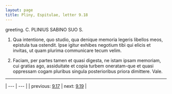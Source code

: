 ```yaml
---
layout: page
title: Pliny, Espitulae, letter 9.18
---
```


greeting. C. PLINIUS SABINO SUO S.



1. Qua intentione, quo studio, qua denique memoria legeris libellos meos, epistula tua ostendit. Ipse igitur exhibes negotium tibi qui elicis et invitas, ut quam plurima communicare tecum velim.



2. Faciam, per partes tamen et quasi digesta, ne istam ipsam memoriam, cui gratias ago, assiduitate et copia turbem oneratam-que et quasi oppressam cogam pluribus singula posterioribus priora dimittere. Vale.



---

| --- | --- |
| previous: [9.17](../9.17/) | next: [9.19](../9.19/) |